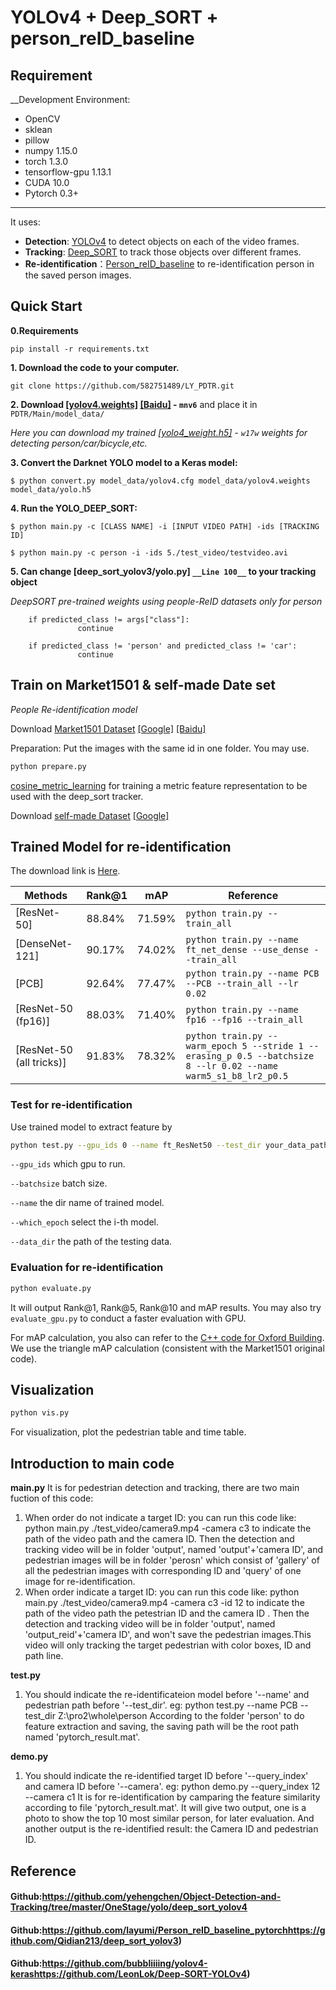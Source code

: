 # YOLOv4 + Deep_SORT + person_reID_baseline

## Requirement

__Development Environment: 

* OpenCV
* sklean
* pillow
* numpy 1.15.0
* torch 1.3.0
* tensorflow-gpu 1.13.1
* CUDA 10.0
* Pytorch 0.3+

***

It uses:

* __Detection__: [YOLOv4](https://github.com/yehengchen/Object-Detection-and-Tracking/tree/master/OneStage/yolo/deep_sort_yolov4) to detect objects on each of the video frames. 
* __Tracking__: [Deep_SORT](https://github.com/layumi/Person_reID_baseline_pytorchhttps://github.com/Qidian213/deep_sort_yolov3) to track those objects over different frames.
* __Re-identification__：[Person_reID_baseline](https://github.com/bubbliiiing/yolov4-kerashttps://github.com/LeonLok/Deep-SORT-YOLOv4) to re-identification person in the saved person images.

## Quick Start

__0.Requirements__

    pip install -r requirements.txt

__1. Download the code to your computer.__
    

    git clone https://github.com/582751489/LY_PDTR.git

__2. Download [[yolov4.weights]](https://drive.google.com/file/d/1cewMfusmPjYWbrnuJRuKhPMwRe_b9PaT/view) [[Baidu]](https://pan.baidu.com/s/1jRudrrXAS3DRGqT6mL4L3A ) - `mnv6`__ and place it in `PDTR/Main/model_data/`

*Here you can download my trained [[yolo4_weight.h5]](https://pan.baidu.com/s/1JuT4KCUFaE2Gvme0_S37DQ ) - `w17w` weights for detecting person/car/bicycle,etc.*

__3. Convert the Darknet YOLO model to a Keras model:__

```
$ python convert.py model_data/yolov4.cfg model_data/yolov4.weights model_data/yolo.h5
```

__4. Run the YOLO_DEEP_SORT:__

```
$ python main.py -c [CLASS NAME] -i [INPUT VIDEO PATH] -ids [TRACKING ID]

$ python main.py -c person -i -ids 5./test_video/testvideo.avi
```

__5. Can change [deep_sort_yolov3/yolo.py] `__Line 100__` to your tracking object__

*DeepSORT pre-trained weights using people-ReID datasets only for person*

```
    if predicted_class != args["class"]:
               continue
    
    if predicted_class != 'person' and predicted_class != 'car':
               continue
```

## Train on Market1501 & self-made Date set

*People Re-identification model*

Download [Market1501 Dataset](http://www.liangzheng.com.cn/Project/project_reid.html) [[Google]](https://drive.google.com/file/d/0B8-rUzbwVRk0c054eEozWG9COHM/view) [[Baidu]](https://pan.baidu.com/s/1ntIi2Op)

Preparation: Put the images with the same id in one folder. You may use.

```markdown
python prepare.py
```

[cosine_metric_learning](https://github.com/nwojke/cosine_metric_learning) for training a metric feature representation to be used with the deep_sort tracker.

Download [self-made Dataset](https://drive.google.com/file/d/1VPQ8eGgxsxamdkffW8HJixcH_5eHPRA7/view?usp=sharing) [[Google]](https://drive.google.com/file/d/0B8-rUzbwVRk0c054eEozWG9COHM/view)

## Trained Model for re-identification

The download link is [Here](https://drive.google.com/open?id=1XVEYb0TN2SbBYOqf8SzazfYZlpH9CxyE).

| Methods                  | Rank@1 | mAP    | Reference                                                    |
| ------------------------ | ------ | ------ | ------------------------------------------------------------ |
| [ResNet-50]              | 88.84% | 71.59% | `python train.py --train_all`                                |
| [DenseNet-121]           | 90.17% | 74.02% | `python train.py --name ft_net_dense --use_dense --train_all` |
| [PCB]                    | 92.64% | 77.47% | `python train.py --name PCB --PCB --train_all --lr 0.02`     |
| [ResNet-50 (fp16)]       | 88.03% | 71.40% | `python train.py --name fp16 --fp16 --train_all`             |
| [ResNet-50 (all tricks)] | 91.83% | 78.32% | `python train.py --warm_epoch 5 --stride 1 --erasing_p 0.5 --batchsize 8 --lr 0.02 --name warm5_s1_b8_lr2_p0.5` |

### Test for re-identification

Use trained model to extract feature by

```bash
python test.py --gpu_ids 0 --name ft_ResNet50 --test_dir your_data_path  --batchsize 32 --which_epoch 59
```

`--gpu_ids` which gpu to run.

`--batchsize` batch size.

`--name` the dir name of trained model.

`--which_epoch` select the i-th model.

`--data_dir` the path of the testing data.

### Evaluation for re-identification

```bash
python evaluate.py
```

It will output Rank@1, Rank@5, Rank@10 and mAP results.
You may also try `evaluate_gpu.py` to conduct a faster evaluation with GPU.

For mAP calculation, you also can refer to the [C++ code for Oxford Building](http://www.robots.ox.ac.uk/~vgg/data/oxbuildings/compute_ap.cpp). We use the triangle mAP calculation (consistent with the Market1501 original code).

## Visualization

```python vis.py
python vis.py
```

For visualization, plot the pedestrian table and time table.

## Introduction to main code

__main.py__
It is for pedestrian detection and tracking, there are two main fuction of this code:
1) When order do not indicate a target ID: you can run this code like: python main.py  ./test_video/camera9.mp4 -camera c3 to indicate the path of the video path and the camera ID.
Then the detection and tracking video will be in folder 'output', named 'output'+'camera ID', and pedestrian images will be in folder 'perosn' which consist of 'gallery' of all the pedestrian images with corresponding ID and 'query' of one image for re-identification.
2) When order indicate a target ID: you can run this code like: python main.py  ./test_video/camera9.mp4 -camera c3 -id 12 to indicate the path of the video path the petestrian ID and the camera ID .
Then the detection and tracking video will be in folder 'output', named 'output_reid'+'camera ID', and won't save the pedestrian images.This video will only tracking the target pedestrian with color boxes, ID and path line.

__test.py__
1) You should indicate the re-identificateion model before '--name' and pedestrian path before '--test_dir'.
eg: python test.py  --name PCB --test_dir Z:\pro2\whole\person
According to the folder 'person' to do feature extraction and saving, the saving path will be the root path named 'pytorch_result.mat'.

__demo.py__
1) You should indicate the re-identified target ID before '--query_index' and camera ID before '--camera'.
eg: python demo.py --query_index 12 --camera c1 
It is for re-identification by camparing the feature similarity according to file 'pytorch_result.mat'. It will give two output, one is a photo to show the top 10 most similar person, for later evaluation. And another output is the re-identified result: the Camera ID and pedestrian ID.



## Reference

#### Github:https://github.com/yehengchen/Object-Detection-and-Tracking/tree/master/OneStage/yolo/deep_sort_yolov4

#### Github:https://github.com/layumi/Person_reID_baseline_pytorchhttps://github.com/Qidian213/deep_sort_yolov3)

#### Github:https://github.com/bubbliiiing/yolov4-kerashttps://github.com/LeonLok/Deep-SORT-YOLOv4)

